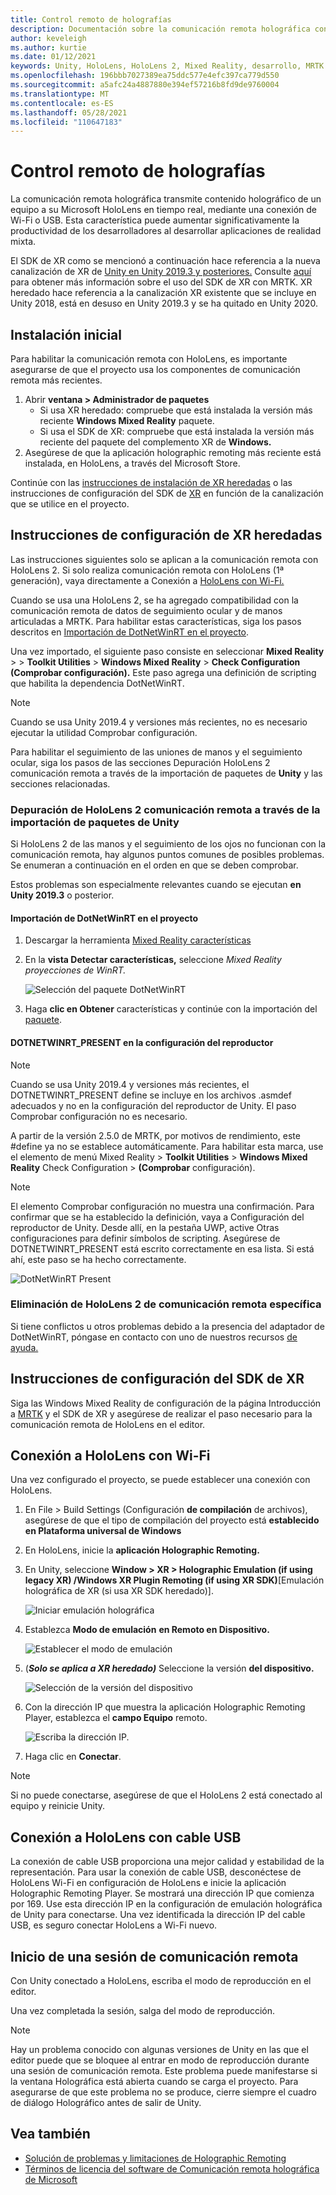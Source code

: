 ```yaml
---
title: Control remoto de holografías
description: Documentación sobre la comunicación remota holográfica con MRTK
author: keveleigh
ms.author: kurtie
ms.date: 01/12/2021
keywords: Unity, HoloLens, HoloLens 2, Mixed Reality, desarrollo, MRTK
ms.openlocfilehash: 196bbb7027389ea75ddc577e4efc397ca779d550
ms.sourcegitcommit: a5afc24a4887880e394ef57216b8fd9de9760004
ms.translationtype: MT
ms.contentlocale: es-ES
ms.lasthandoff: 05/28/2021
ms.locfileid: "110647183"
---
```

# <a name="holographic-remoting"></a>Control remoto de holografías

La comunicación remota holográfica transmite contenido holográfico de un equipo a su Microsoft HoloLens en tiempo real, mediante una conexión de Wi-Fi o USB. Esta característica puede aumentar significativamente la productividad de los desarrolladores al desarrollar aplicaciones de realidad mixta.

El SDK de XR como se mencionó a continuación hace referencia a la nueva canalización de XR de [Unity en Unity 2019.3 y posteriores.](https://blogs.unity3d.com/2020/01/24/unity-xr-platform-updates/) Consulte [aquí](../../configuration/getting-started-with-mrtk-and-xrsdk.md) para obtener más información sobre el uso del SDK de XR con MRTK. XR heredado hace referencia a la canalización XR existente que se incluye en Unity 2018, está en desuso en Unity 2019.3 y se ha quitado en Unity 2020.

## <a name="initial-setup"></a>Instalación inicial

Para habilitar la comunicación remota con HoloLens, es importante asegurarse de que el proyecto usa los componentes de comunicación remota más recientes.

1. Abrir **ventana > Administrador de paquetes**
    - Si usa XR heredado: compruebe que está instalada la versión más reciente **Windows Mixed Reality** paquete.
    - Si usa el SDK de XR: compruebe que está instalada la versión más reciente del paquete del complemento XR de **Windows.**
1. Asegúrese de que la aplicación holographic remoting más reciente está instalada, en HoloLens, a través del Microsoft Store.

Continúe con las [instrucciones de instalación de XR heredadas](#legacy-xr-setup-instructions) o las instrucciones de configuración del SDK de [XR](#xr-sdk-setup-instructions) en función de la canalización que se utilice en el proyecto.

## <a name="legacy-xr-setup-instructions"></a>Instrucciones de configuración de XR heredadas

Las instrucciones siguientes solo se aplican a la comunicación remota con HoloLens 2. Si solo realiza comunicación remota con HoloLens (1ª generación), vaya directamente a Conexión a [HoloLens con Wi-Fi.](#connecting-to-the-hololens-with-wi-fi)

Cuando se usa una HoloLens 2, se ha agregado compatibilidad con la comunicación remota de datos de seguimiento ocular y de manos articuladas a MRTK. Para habilitar estas características, siga los pasos descritos en [Importación de DotNetWinRT en el proyecto](#import-dotnetwinrt-into-the-project).

Una vez importado, el siguiente paso consiste en seleccionar **Mixed Reality**  >    >  **Toolkit Utilities**  >  **Windows Mixed Reality**  >  **Check Configuration (Comprobar configuración).** Este paso agrega una definición de scripting que habilita la dependencia DotNetWinRT.

> [!NOTE]
> Cuando se usa Unity 2019.4 y versiones más recientes, no es necesario ejecutar la utilidad Comprobar configuración.

Para habilitar el seguimiento de las uniones de manos y el seguimiento ocular, siga los pasos de las secciones Depuración HoloLens 2 comunicación remota a través de la importación de paquetes de **Unity** y las secciones relacionadas.

### <a name="debugging-hololens-2-remoting-via-unity-package-import"></a>Depuración de HoloLens 2 comunicación remota a través de la importación de paquetes de Unity

Si HoloLens 2 de las manos y el seguimiento de los ojos no funcionan con la comunicación remota, hay algunos puntos comunes de posibles problemas. Se enumeran a continuación en el orden en que se deben comprobar.

Estos problemas son especialmente relevantes cuando se ejecutan **en Unity 2019.3** o posterior.

#### <a name="import-dotnetwinrt-into-the-project"></a>Importación de DotNetWinRT en el proyecto

1. Descargar la herramienta [Mixed Reality características](https://aka.ms/MRFeatureTool)

1. En la **vista Detectar características,** seleccione *Mixed Reality proyecciones de WinRT.*

    ![Selección del paquete DotNetWinRT](../images/tools/remoting/SelectDotNetWinRT.png)

1. Haga **clic en Obtener** características y continúe con la importación del [paquete](/windows/mixed-reality/develop/unity/welcome-to-mr-feature-tool#3-importing-feature-packages).

#### <a name="dotnetwinrt_present-define-written-into-player-settings"></a>DOTNETWINRT_PRESENT en la configuración del reproductor

> [!NOTE]
> Cuando se usa Unity 2019.4 y versiones más recientes, el DOTNETWINRT_PRESENT define se incluye en los archivos .asmdef adecuados y no en la configuración del reproductor de Unity. El paso Comprobar configuración no es necesario.

A partir de la versión 2.5.0 de MRTK, por motivos de rendimiento, este #define ya no se establece automáticamente. Para habilitar esta marca, use el elemento de menú Mixed Reality  >  **Toolkit Utilities**  >  **Windows Mixed Reality** Check Configuration  >  **(Comprobar** configuración).

> [!Note]
> El elemento Comprobar configuración no muestra una confirmación. Para confirmar que se ha establecido la definición, vaya a Configuración del reproductor de Unity. Desde allí, en la pestaña UWP, active Otras configuraciones para definir símbolos de scripting. Asegúrese de DOTNETWINRT_PRESENT está escrito correctamente en esa lista. Si está ahí, este paso se ha hecho correctamente.

![DotNetWinRT Present](../images/tools/remoting/DotNetWinRTPresent.png)

### <a name="removing-hololens-2-specific-remoting-support"></a>Eliminación de HoloLens 2 de comunicación remota específica

Si tiene conflictos u otros problemas debido a la presencia del adaptador de DotNetWinRT, póngase en contacto con uno de nuestros recursos [de ayuda.](../../index.md#getting-help)

## <a name="xr-sdk-setup-instructions"></a>Instrucciones de configuración del SDK de XR

Siga las Windows Mixed Reality de configuración de la página Introducción a [MRTK](../../configuration/getting-started-with-mrtk-and-xrsdk.md#windows-mixed-reality) y el SDK de XR y asegúrese de realizar el paso necesario para la comunicación remota de HoloLens en el editor.

## <a name="connecting-to-the-hololens-with-wi-fi"></a>Conexión a HoloLens con Wi-Fi

Una vez configurado el proyecto, se puede establecer una conexión con HoloLens.

1. En File > Build Settings (Configuración **de compilación** de archivos), asegúrese de que el tipo de compilación del proyecto está **establecido en Plataforma universal de Windows**
1. En HoloLens, inicie la **aplicación Holographic Remoting.**
1. En Unity, seleccione **Window > XR > Holographic Emulation (if using legacy XR) /Windows XR Plugin Remoting (if using XR SDK)**[Emulación holográfica de XR (si usa XR SDK heredado)].

    ![Iniciar emulación holográfica](../images/tools/remoting/StartHolographicEmulation.png)

1. Establezca **Modo de emulación** **en Remoto en Dispositivo.**

    ![Establecer el modo de emulación](../images/tools/remoting/SelectEmulationMode.png)

1. (**_Solo se aplica a XR heredado)_** Seleccione la versión **del dispositivo.**

    ![Selección de la versión del dispositivo](../images/tools/remoting/SelectDeviceVersion.png)

1. Con la dirección IP que muestra la aplicación Holographic Remoting Player, establezca el **campo Equipo** remoto.

    ![Escriba la dirección IP.](../images/tools/remoting/EnterIPAddress.png)

1. Haga clic en **Conectar**.

> [!NOTE]
> Si no puede conectarse, asegúrese de que el HoloLens 2 está conectado al equipo y reinicie Unity.

## <a name="connecting-to-the-hololens-with-usb-cable"></a>Conexión a HoloLens con cable USB

La conexión de cable USB proporciona una mejor calidad y estabilidad de la representación. Para usar la conexión de cable USB, desconéctese de HoloLens Wi-Fi en configuración de HoloLens e inicie la aplicación Holographic Remoting Player. Se mostrará una dirección IP que comienza por 169. Use esta dirección IP en la configuración de emulación holográfica de Unity para conectarse. Una vez identificada la dirección IP del cable USB, es seguro conectar HoloLens a Wi-Fi nuevo.

## <a name="starting-a-remoting-session"></a>Inicio de una sesión de comunicación remota

Con Unity conectado a HoloLens, escriba el modo de reproducción en el editor.

Una vez completada la sesión, salga del modo de reproducción.

> [!NOTE]
> Hay un problema conocido con algunas versiones de Unity en las que el editor puede que se bloquee al entrar en modo de reproducción durante una sesión de comunicación remota. Este problema puede manifestarse si la ventana Holográfica está abierta cuando se carga el proyecto. Para asegurarse de que este problema no se produce, cierre siempre el cuadro de diálogo Holográfico antes de salir de Unity.

## <a name="see-also"></a>Vea también

- [Solución de problemas y limitaciones de Holographic Remoting](/windows/mixed-reality/holographic-remoting-troubleshooting)
- [Términos de licencia del software de Comunicación remota holográfica de Microsoft](/legal/mixed-reality/microsoft-holographic-remoting-software-license-terms)